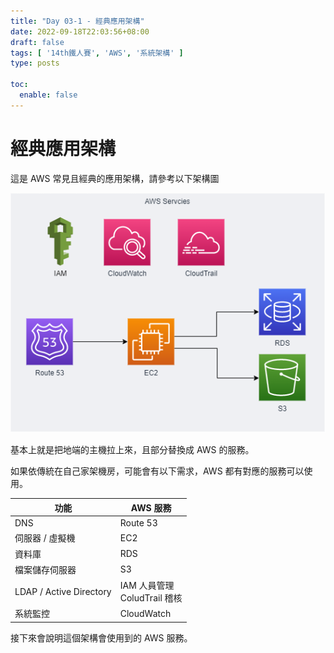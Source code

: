 ```yaml
---
title: "Day 03-1 - 經典應用架構"
date: 2022-09-18T22:03:56+08:00
draft: false
tags: [ '14th鐵人賽', 'AWS', '系統架構' ]
type: posts

toc:
  enable: false
---
```




# 經典應用架構



這是 AWS 常見且經典的應用架構，請參考以下架構圖



![AWS-經典應用架構.drawio](https://raw.githubusercontent.com/kenhong4134/blog-for-it/main/content/posts/iThome%20%E9%90%B5%E4%BA%BA%E8%B3%BD/2022/images/AWS-經典應用架構.drawio.png)

基本上就是把地端的主機拉上來，且部分替換成 AWS 的服務。

如果依傳統在自己家架機房，可能會有以下需求，AWS 都有對應的服務可以使用。

| 功能                    | AWS 服務                                |
| ----------------------- | --------------------------------------- |
| DNS                     | Route 53                                |
| 伺服器 / 虛擬機         | EC2                                     |
| 資料庫                  | RDS                                     |
| 檔案儲存伺服器          | S3                                      |
| LDAP / Active Directory | IAM 人員管理<br />ColudTrail 稽核<br /> |
| 系統監控                | CloudWatch                              |



接下來會說明這個架構會使用到的 AWS 服務。

